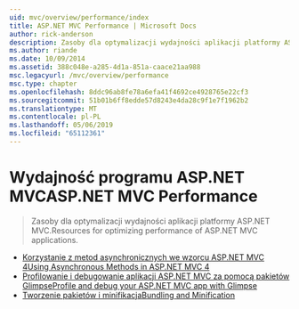 ```yaml
---
uid: mvc/overview/performance/index
title: ASP.NET MVC Performance | Microsoft Docs
author: rick-anderson
description: Zasoby dla optymalizacji wydajności aplikacji platformy ASP.NET MVC.
ms.author: riande
ms.date: 10/09/2014
ms.assetid: 388c048e-a285-4d1a-851a-caace21aa988
msc.legacyurl: /mvc/overview/performance
msc.type: chapter
ms.openlocfilehash: 8ddc96ab8fe78a6efa41f4692ce4928765e22cf3
ms.sourcegitcommit: 51b01b6ff8edde57d8243e4da28c9f1e7f1962b2
ms.translationtype: MT
ms.contentlocale: pl-PL
ms.lasthandoff: 05/06/2019
ms.locfileid: "65112361"
---
```

# <a name="aspnet-mvc-performance"></a><span data-ttu-id="655da-103">Wydajność programu ASP.NET MVC</span><span class="sxs-lookup"><span data-stu-id="655da-103">ASP.NET MVC Performance</span></span>

> <span data-ttu-id="655da-104">Zasoby dla optymalizacji wydajności aplikacji platformy ASP.NET MVC.</span><span class="sxs-lookup"><span data-stu-id="655da-104">Resources for optimizing performance of ASP.NET MVC applications.</span></span>

- [<span data-ttu-id="655da-105">Korzystanie z metod asynchronicznych we wzorcu ASP.NET MVC 4</span><span class="sxs-lookup"><span data-stu-id="655da-105">Using Asynchronous Methods in ASP.NET MVC 4</span></span>](using-asynchronous-methods-in-aspnet-mvc-4.md)
- [<span data-ttu-id="655da-106">Profilowanie i debugowanie aplikacji ASP.NET MVC za pomocą pakietów Glimpse</span><span class="sxs-lookup"><span data-stu-id="655da-106">Profile and debug your ASP.NET MVC app with Glimpse</span></span>](profile-and-debug-your-aspnet-mvc-app-with-glimpse.md)
- [<span data-ttu-id="655da-107">Tworzenie pakietów i minifikacja</span><span class="sxs-lookup"><span data-stu-id="655da-107">Bundling and Minification</span></span>](bundling-and-minification.md)
